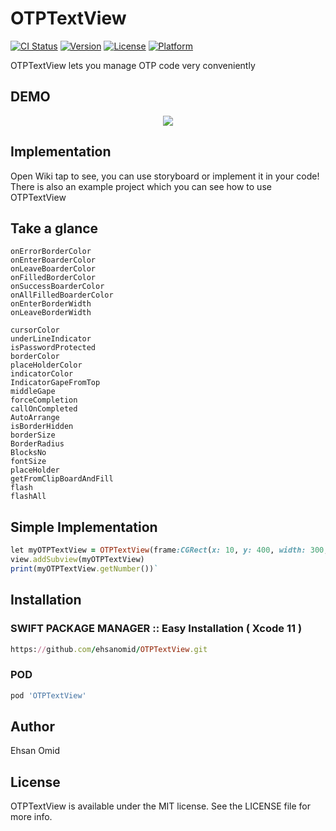 # OTPTextView

[![CI Status](https://img.shields.io/travis/ehsanomid/OTPTextView.svg?style=flat)](https://travis-ci.org/ehsanomid/OTPTextView)
[![Version](https://img.shields.io/cocoapods/v/OTPTextView.svg?style=flat)](https://cocoapods.org/pods/OTPTextView)
[![License](https://img.shields.io/cocoapods/l/OTPTextView.svg?style=flat)](https://cocoapods.org/pods/OTPTextView)
[![Platform](https://img.shields.io/cocoapods/p/OTPTextView.svg?style=flat)](https://cocoapods.org/pods/OTPTextView)

OTPTextView lets you manage OTP code very conveniently

## DEMO
<p align="center">
    <img src ="https://user-images.githubusercontent.com/35446003/70846345-acf18780-1e6d-11ea-928d-13992a59d968.gif" />
</p>



## Implementation
Open Wiki tap to see, you can use storyboard or implement it in your code! There is also an example project which you can see how to use OTPTextView

## Take a glance
```
onErrorBorderColor
onEnterBoarderColor
onLeaveBoarderColor
onFilledBorderColor
onSuccessBoarderColor
onAllFilledBoarderColor
onEnterBorderWidth
onLeaveBorderWidth

cursorColor
underLineIndicator
isPasswordProtected
borderColor
placeHolderColor
indicatorColor
IndicatorGapeFromTop
middleGape
forceCompletion
callOnCompleted
AutoArrange
isBorderHidden
borderSize
BorderRadius
BlocksNo
fontSize
placeHolder
getFromClipBoardAndFill
flash
flashAll
```
## Simple Implementation

```ruby
let myOTPTextView = OTPTextView(frame:CGRect(x: 10, y: 400, width: 300, height: 50)) 
view.addSubview(myOTPTextView)
print(myOTPTextView.getNumber())`
```

## Installation

### SWIFT PACKAGE MANAGER :: Easy Installation ( Xcode 11 )

```ruby
https://github.com/ehsanomid/OTPTextView.git
```
### POD

```ruby
pod 'OTPTextView'
```

## Author

Ehsan Omid

## License

OTPTextView is available under the MIT license. See the LICENSE file for more info.
